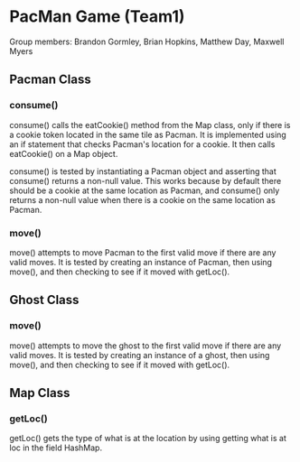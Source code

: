 # PacMan Game (Team1)
Group members: Brandon Gormley, Brian Hopkins, Matthew Day, Maxwell Myers
## Pacman Class

### consume()
consume() calls the eatCookie() method from the Map class, only if there is a cookie token located in the same tile as Pacman.
It is implemented using an if statement that checks Pacman's location for a cookie. It then calls eatCookie() on a Map object.

consume() is tested by instantiating a Pacman object and asserting that consume() returns a non-null value. This works because
by default there should be a cookie at the same location as Pacman, and consume() only returns a non-null value when there
is a cookie on the same location as Pacman.

### move()
move() attempts to move Pacman to the first valid move if there are any valid moves. It is tested by creating an instance of Pacman, then using move(), and then checking to see if it moved with getLoc().

## Ghost Class

### move()
move() attempts to move the ghost to the first valid move if there are any valid moves. It is tested by creating an instance of a ghost, then using move(), and then checking to see if it moved with getLoc().

## Map Class

### getLoc()
getLoc() gets the type of what is at the location by using getting what is at loc in the field HashMap.
